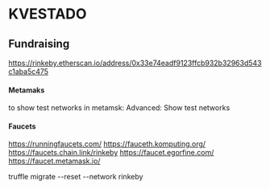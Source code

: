 # KVESTADO

## Fundraising

https://rinkeby.etherscan.io/address/0x33e74eadf9123ffcb932b32963d543c1aba5c475

#### Metamaks

to show test networks in metamsk:
Advanced:
Show test networks

#### Faucets

https://runningfaucets.com/
https://fauceth.komputing.org/
https://faucets.chain.link/rinkeby
https://faucet.egorfine.com/
https://faucet.metamask.io/

truffle migrate --reset --network rinkeby
